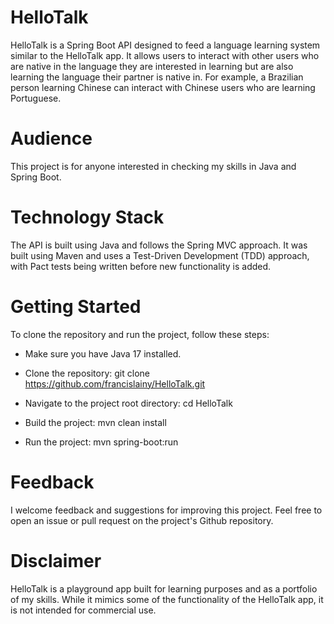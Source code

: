 # HelloTalk

HelloTalk is a Spring Boot API designed to feed a language learning system similar to the HelloTalk app. It allows users to interact with other users who are native in the language they are interested in learning but  are also learning the language their partner is native in. For example, a Brazilian person learning Chinese can interact with Chinese users who are learning Portuguese.

# Audience

This project is for anyone interested in checking my skills in Java and Spring Boot.

# Technology Stack

The API is built using Java and follows the Spring MVC approach. It was built using Maven and uses a Test-Driven Development (TDD) approach, with Pact tests being written before new functionality is added.

# Getting Started
To clone the repository and run the project, follow these steps:

- Make sure you have Java 17 installed.

- Clone the repository: git clone https://github.com/francislainy/HelloTalk.git

- Navigate to the project root directory: cd HelloTalk

- Build the project: mvn clean install

- Run the project: mvn spring-boot:run

# Feedback

I welcome feedback and suggestions for improving this project. Feel free to open an issue or pull request on the project's Github repository.

# Disclaimer

HelloTalk is a playground app built for learning purposes and as a portfolio of my skills. While it mimics some of the functionality of the HelloTalk app, it is not intended for commercial use.
